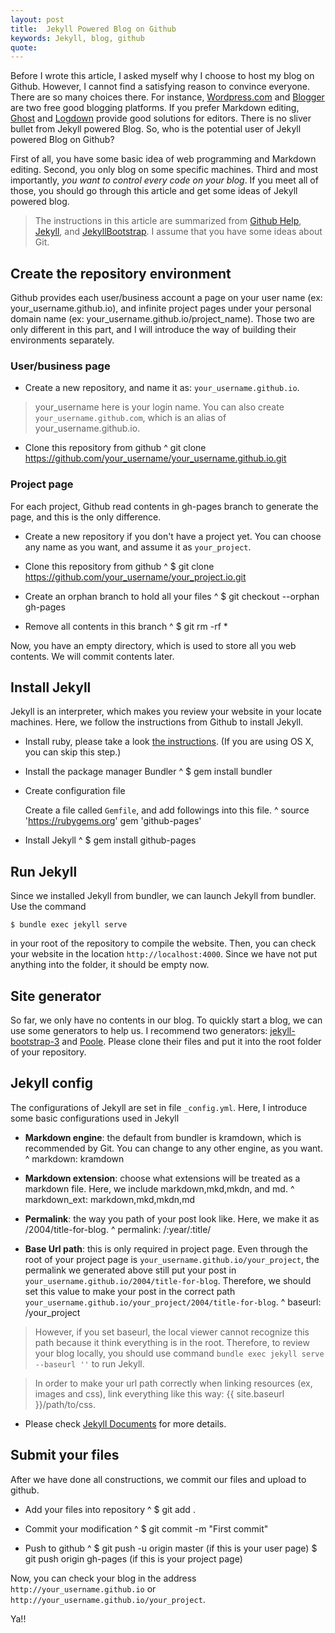 ```yaml
---
layout: post
title:  Jekyll Powered Blog on Github
keywords: Jekyll, blog, github
quote: 
---
```


Before I wrote this article, I asked myself why I choose to host my blog on Github. However, I cannot find a satisfying reason to convince everyone. There are so many choices there. For instance, [Wordpress.com](http://www.wordpress.com) and [Blogger](https://www.blogger.com/) are two free good blogging platforms. If you prefer Markdown editing, [Ghost](https://ghost.org/) and [Logdown](http://logdown.com/) provide good solutions for editors. There is no sliver bullet from Jekyll powered Blog. So, who is the potential user of Jekyll powered Blog on Github?

First of all, you have some basic idea of web programming and Markdown editing. Second, you only blog on some specific machines. Third and most importantly, *you want to control every code on your blog*. If you meet all of those, you should go through this article and get some ideas of Jekyll powered blog.

<!--more-->

> The instructions in this article are summarized from [Github Help](https://help.github.com/), [Jekyll](http://jekyllrb.com/), and [JekyllBootstrap](http://jekyllbootstrap.com/). I assume that you have some ideas about Git.

## Create the repository environment

Github provides each user/business account a page on your user name (ex: your_username.github.io), and infinite project pages under your personal domain name (ex: your_username.github.io/project_name). Those two are only different in this part, and I will introduce the way of building their environments separately.

### User/business page

- Create a new repository, and name it as: `your_username.github.io`.

> your_username here is your login name. You can also create `your_username.github.com`, which is an alias of your_username.github.io.

- Clone this repository from github
^
	git clone https://github.com/your_username/your_username.github.io.git

### Project page

For each project, Github read contents in gh-pages branch to generate the page, and this is the only difference.

- Create a new repository if you don't have a project yet. You can choose any name as you want, and assume it as `your_project`.

- Clone this repository from github
^
	$ git clone https://github.com/your_username/your_project.io.git

- Create an orphan branch to hold all your files
^
	$ git checkout --orphan gh-pages

- Remove all contents in this branch
^
	$ git rm -rf *

Now, you have an empty directory, which is used to store all you web contents. We will commit contents later.

## Install Jekyll

Jekyll is an interpreter, which makes you review your website in your locate machines. Here, we follow the instructions from Github to install Jekyll.

- Install ruby, please take a look [the instructions](https://www.ruby-lang.org/en/downloads/). (If you are using OS X, you can skip this step.)

- Install the package manager Bundler
^
	$ gem install bundler

- Create configuration file

	Create a file called `Gemfile`, and add followings into this file.
^
	source 'https://rubygems.org'
	gem 'github-pages'

- Install Jekyll
^
	$ gem install github-pages
	
## Run Jekyll

Since we installed Jekyll from bundler, we can launch Jekyll from bundler. Use the command 

	$ bundle exec jekyll serve 

in your root of the repository to compile the website. Then, you can check your website in the location `http://localhost:4000`. Since we have not put anything into the folder, it should be empty now.

## Site generator

So far, we only have no contents in our blog. To quickly start a blog, we can use some generators to help us. I recommend two generators: [jekyll-bootstrap-3](https://github.com/dbtek/jekyll-bootstrap-3) and [Poole](http://getpoole.com/). Please clone their files and put it into the root folder of your repository.

## Jekyll config

The configurations of Jekyll are set in file `_config.yml`. Here, I introduce some basic configurations used in Jekyll

- **Markdown engine**: the default from bundler is kramdown, which is recommended by Git. You can change to any other engine, as you want.
^
	markdown: kramdown

- **Markdown extension**: choose what extensions will be treated as a markdown file. Here, we include markdown,mkd,mkdn, and md.
^
	markdown_ext: markdown,mkd,mkdn,md

- **Permalink**: the way you path of your post look like. Here, we make it as /2004/title-for-blog.
^ 
	permalink: /:year/:title/

- **Base Url path**: this is only required in project page. Even through the root of your project page is `your_username.github.io/your_project`, the permalink we generated above still put your post in `your_username.github.io/2004/title-for-blog`. Therefore, we should set this value to make your post in the correct path `your_username.github.io/your_project/2004/title-for-blog`.
^
	baseurl: /your_project

> However, if you set baseurl, the local viewer cannot recognize this path because it think everything is in the root. Therefore, to review your blog locally, you should use command `bundle exec jekyll serve --baseurl ''` to run Jekyll.

> In order to make your url path correctly when linking resources (ex, images and css), link everything like this way: \{\{ site.baseurl \}\}/path/to/css.

- Please check [Jekyll Documents](http://jekyllrb.com/docs/home/) for more details.

## Submit your files

After we have done all constructions, we commit our files and upload to github.

- Add your files into repository
^
	$ git add .

- Commit your modification
^
	$ git commit -m "First commit"

- Push to github
^
	$ git push -u origin master (if this is your user page)
	$ git push origin gh-pages (if this is your project page)

Now, you can check your blog in the address `http://your_username.github.io` or `http://your_username.github.io/your_project`. 

Ya!!